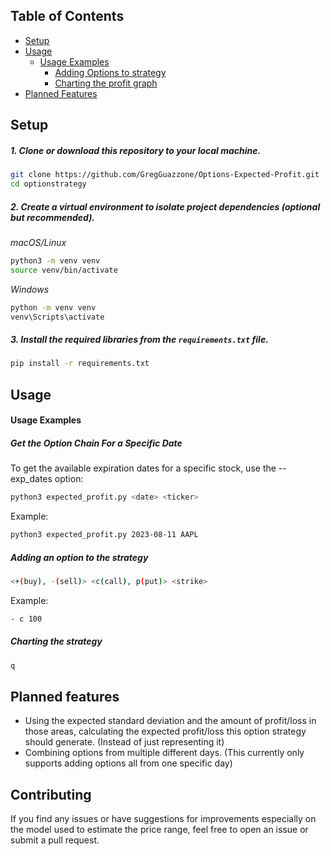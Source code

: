 ## Table of Contents
- [Setup](#setup)
- [Usage](#usage)
    - [Usage Examples](#usage-examples)
        - [Adding Options to strategy](#add-options)
        - [Charting the profit graph](#profit-graph)
- [Planned Features](#planned-features)

## Setup

##### 1. Clone or download this repository to your local machine.

```bash
git clone https://github.com/GregGuazzone/Options-Expected-Profit.git
cd optionstrategy
```

##### 2. Create a virtual environment to isolate project dependencies (optional but recommended).

*macOS/Linux*
```bash
python3 -m venv venv
source venv/bin/activate
```

*Windows*
```bash
python -m venv venv
venv\Scripts\activate
```

##### 3. Install the required libraries from the `requirements.txt` file.

```bash
pip install -r requirements.txt
```

## Usage

#### Usage Examples

##### Get the Option Chain For a Specific Date
To get the available expiration dates for a specific stock, use the --exp_dates option:

```bash
python3 expected_profit.py <date> <ticker>
```
Example:
```bash
python3 expected_profit.py 2023-08-11 AAPL
```

##### Adding an option to the strategy
```bash
<+(buy), -(sell)> <c(call), p(put)> <strike>
```
Example:
```bash
- c 100
```

##### Charting the strategy
```bash
q
```

## Planned features
- Using the expected standard deviation and the amount of profit/loss in those areas, calculating the expected profit/loss this option strategy should generate. (Instead of just representing it)
- Combining options from multiple different days. (This currently only supports adding options all from one specific day)

## Contributing

If you find any issues or have suggestions for improvements especially on the model used to estimate the price range, feel free to open an issue or submit a pull request.